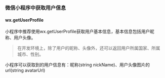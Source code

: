 ### 微信小程序中获取用户信息

#### wx.getUserProfile

小程序中推荐使用wx.getUserProfile获取用户基本信息，基本信息包括用户昵称、用户头像。

> 在开发环境上，除了用户的昵称、头像外，还可以返回用户所属国家、所属城市、性别。

小程序可以获取到的用户信息有：昵称(string nickName)、用户头像图片的url(string avatarUrl)